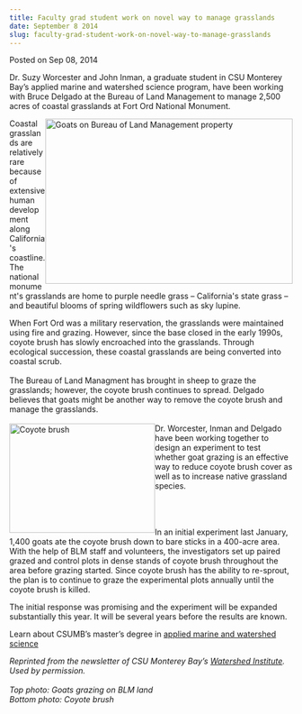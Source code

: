 ```yaml
---
title: Faculty grad student work on novel way to manage grasslands
date: September 8 2014
slug: faculty-grad-student-work-on-novel-way-to-manage-grasslands
---
```





<span class="date">Posted on Sep 08, 2014    </span>
<p>Dr. Suzy Worcester and John Inman, a graduate student in CSU
Monterey Bay&#x2019;s applied marine and watershed science program, have
been working with Bruce Delgado at the Bureau of Land Management to
manage 2,500 acres of coastal grasslands at Fort Ord National
Monument.</p>
<p><img alt="Goats on Bureau of Land Management property" src="http://news.csumb.edu/sites/default/files/65/attachments/news/images/goats_on_blm_land.jpg" style="width:440px; height:293px; float:right">Coastal grasslands
are relatively rare because of extensive human development along
California&apos;s coastline. The national monument&apos;s grasslands are home
to purple needle grass &#x2013; California&apos;s state grass &#x2013; and beautiful
blooms of spring wildflowers such as sky lupine.</img></p>
<p>When Fort Ord was a military reservation, the grasslands were
maintained using fire and grazing. However, since the base closed
in the early 1990s, coyote brush has slowly encroached into the
grasslands. Through ecological succession, these coastal grasslands
are being converted into coastal scrub.<br>
<br>
The Bureau of Land Managment has brought in sheep to graze the
grasslands; however, the coyote brush continues to spread. Delgado
believes that goats might be another way to remove the coyote brush
and manage the grasslands.<br>
<br>
<img alt="Coyote brush" src="http://news.csumb.edu/sites/default/files/65/attachments/news/images/coyote_brush.jpg" style="float:left; width:259px; height:194px">Dr. Worcester,
Inman and Delgado have been working together to design an
experiment to test whether goat grazing is an effective way to
reduce coyote brush cover as well as to increase native grassland
species.</img></br></br></br></br></p>
<p>In an initial experiment last January, 1,400 goats ate the
coyote brush down to bare sticks in a 400-acre area. With the help
of BLM staff and volunteers, the investigators set up paired grazed
and control plots in dense stands of coyote brush throughout the
area before grazing started. Since coyote brush has the ability to
re-sprout, the plan is to continue to graze the experimental plots
annually until the coyote brush is killed.</p>
<p>The initial response was promising and the experiment will be
expanded substantially this year. It will be several years before
the results are known.</p>
<p>Learn about CSUMB&#x2019;s master&#x2019;s degree in <a href="http://sep.csumb.edu/amws/" rel="nofollow">applied marine and
watershed science</a></p>
<p><em>Reprinted from the newsletter of CSU Monterey Bay&#x2019;s <a href="http://watershed.csumb.edu/wi/" rel="nofollow">Watershed
Institute</a>. Used by permission.&#xA0;<br>
<br>
Top photo: Goats grazing on BLM land<br>
Bottom photo: Coyote brush</br></br></br></em></p>
<p>&#xA0;</p>
<p><br>
&#xA0;</br></p>





